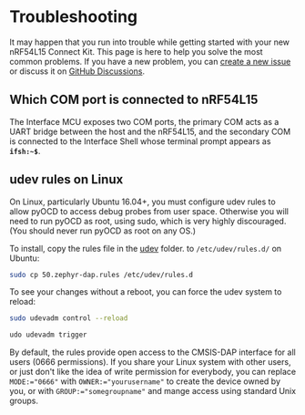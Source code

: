 # Troubleshooting

It may happen that you run into trouble while getting started with your new nRF54L15 Connect Kit. This page is here to help you solve the most common problems. If you have a new problem, you can [create a new issue] or discuss it on [GitHub Discussions].

## Which COM port is connected to nRF54L15

The Interface MCU exposes two COM ports, the primary COM acts as a UART bridge between the host and the nRF54L15, and the secondary COM is connected to the Interface Shell whose terminal prompt appears as __`ifsh:~$`__.

## udev rules on Linux

On Linux, particularly Ubuntu 16.04+, you must configure udev rules to allow pyOCD to access debug probes from user space. Otherwise you will need to run pyOCD as root, using sudo, which is very highly discouraged. (You should never run pyOCD as root on any OS.)

To install, copy the rules file in the [udev] folder. to `/etc/udev/rules.d/` on Ubuntu:

``` bash linenums="1"
sudo cp 50.zephyr-dap.rules /etc/udev/rules.d
```

To see your changes without a reboot, you can force the udev system to reload:

``` bash linenums="2"
sudo udevadm control --reload
```

``` bash linenums="3"
udo udevadm trigger
```

By default, the rules provide open access to the CMSIS-DAP interface for all users (0666 permissions). If you share your Linux system with other users, or just don't like the idea of write permission for everybody, you can replace `MODE:="0666"` with `OWNER:="yourusername"` to create the device owned by you, or with `GROUP:="somegroupname"` and mange access using standard Unix groups.


[create a new issue]: https://github.com/makerdiary/nrf54l15-connectkit/issues/new
[GitHub Discussions]: https://github.com/makerdiary/nrf54l15-connectkit/discussions
[udev]: https://github.com/makerdiary/nrf54l15-connectkit/tree/main/applications/ifmcu_firmware/udev
